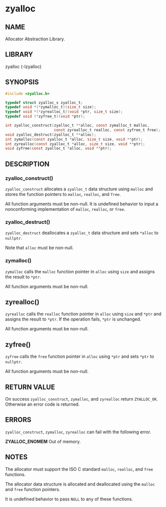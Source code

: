 # zyalloc

## NAME

Allocator Abstraction Library.

## LIBRARY

zyalloc (-lzyalloc)

## SYNOPSIS

```C
#include <zyalloc.h>

typedef struct zyalloc_s zyalloc_t;
typedef void *(*zymalloc_t)(size_t size);
typedef void *(*zyrealloc_t)(void *ptr, size_t size);
typedef void (*zyfree_t)(void *ptr);

int zyalloc_construct(zyalloc_t **alloc, const zymalloc_t malloc,
                      const zyrealloc_t realloc, const zyfree_t free);
void zyalloc_destruct(zyalloc_t **alloc);
int zymalloc(const zyalloc_t *alloc, size_t size, void **ptr);
int zyrealloc(const zyalloc_t *alloc, size_t size, void **ptr);
void zyfree(const zyalloc_t *alloc, void **ptr);
```

## DESCRIPTION

### zyalloc_construct()

`zyalloc_construct` allocates a `zyalloc_t` data structure using `malloc` and stores the function pointers to `malloc`, `realloc`, and `free`.

All function arguments must be non-null. It is undefined behavior to input a nonconforming implementation of `malloc`, `realloc`, or `free`.

### zyalloc_destruct()

`zyalloc_destruct` deallocates a `zyalloc_t` data structure and sets `*alloc` to `nullptr`.

Note that `alloc` must be non-null.

### zymalloc()

`zymalloc` calls the `malloc` function pointer in `alloc` using `size` and assigns the result to `*ptr`.

All function arguments must be non-null.

## zyrealloc()

`zyrealloc` calls the `realloc` function pointer in `alloc` using `size` and `*ptr` and assigns the result to `*ptr`. If the operation fails, `*ptr` is unchanged.

All function arguments must be non-null.

## zyfree()

`zyfree` calls the `free` function pointer in `alloc` using `*ptr` and sets `*ptr` to `nullptr`.

All function arguments must be non-null.

## RETURN VALUE

On success `zyalloc_construct`, `zymalloc`, and `zyrealloc` return `ZYALLOC_OK`. Otherwise an error code is returned.

## ERRORS

`zyalloc_construct`, `zymalloc`, `zyrealloc` can fail with the following error.

**ZYALLOC_ENOMEM** Out of memory.

## NOTES

The allocator must support the ISO C standard `malloc`, `realloc`, and `free` functions.

The allocator data structure is allocated and deallocated using the `malloc` and `free` function pointers.

It is undefined behavior to pass `NULL` to any of these functions.
